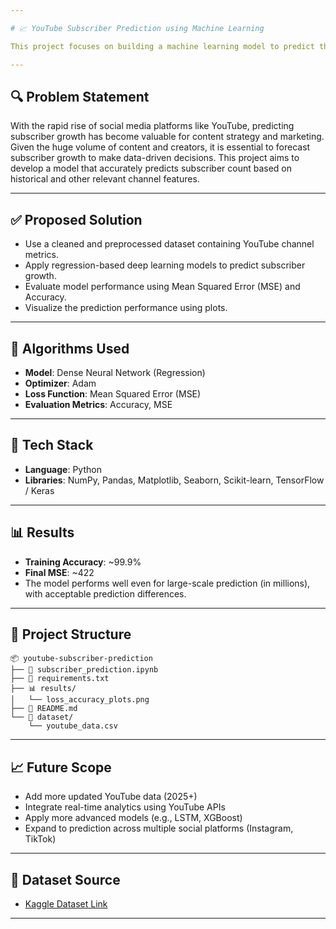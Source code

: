 ```yaml
---

# 📈 YouTube Subscriber Prediction using Machine Learning

This project focuses on building a machine learning model to predict the number of YouTube subscribers for a channel based on historical data and various growth metrics. The model helps estimate future subscriber counts and can assist creators and analysts in tracking audience growth trends.

---
```


## 🔍 Problem Statement

With the rapid rise of social media platforms like YouTube, predicting subscriber growth has become valuable for content strategy and marketing. Given the huge volume of content and creators, it is essential to forecast subscriber growth to make data-driven decisions. This project aims to develop a model that accurately predicts subscriber count based on historical and other relevant channel features.

---

## ✅ Proposed Solution

* Use a cleaned and preprocessed dataset containing YouTube channel metrics.
* Apply regression-based deep learning models to predict subscriber growth.
* Evaluate model performance using Mean Squared Error (MSE) and Accuracy.
* Visualize the prediction performance using plots.

---

## 🧠 Algorithms Used

* **Model**: Dense Neural Network (Regression)
* **Optimizer**: Adam
* **Loss Function**: Mean Squared Error (MSE)
* **Evaluation Metrics**: Accuracy, MSE

---

## 🔧 Tech Stack

* **Language**: Python
* **Libraries**: NumPy, Pandas, Matplotlib, Seaborn, Scikit-learn, TensorFlow / Keras

---

## 📊 Results

* **Training Accuracy**: \~99.9%
* **Final MSE**: \~422
* The model performs well even for large-scale prediction (in millions), with acceptable prediction differences.

---

## 📁 Project Structure

```
📦 youtube-subscriber-prediction
├── 📄 subscriber_prediction.ipynb
├── 📄 requirements.txt
├── 📊 results/
│   └── loss_accuracy_plots.png
├── 📄 README.md
└── 📂 dataset/
    └── youtube_data.csv
```

---

## 📈 Future Scope

* Add more updated YouTube data (2025+)
* Integrate real-time analytics using YouTube APIs
* Apply more advanced models (e.g., LSTM, XGBoost)
* Expand to prediction across multiple social platforms (Instagram, TikTok)

---

## 🔗 Dataset Source

* [Kaggle Dataset Link](https://www.kaggle.com/datasets/amansingh0000000/youtube-2025-dataset/data)
---
